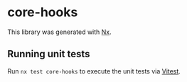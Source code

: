 # core-hooks

This library was generated with [Nx](https://nx.dev).

## Running unit tests

Run `nx test core-hooks` to execute the unit tests via [Vitest](https://vitest.dev/).
